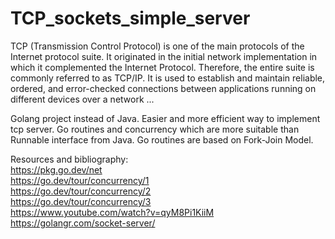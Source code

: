 # TCP_sockets_simple_server

TCP (Transmission Control Protocol) is one of the main protocols of the Internet protocol suite. 
It originated in the initial network implementation in which it complemented the Internet Protocol. 
Therefore, the entire suite is commonly referred to as TCP/IP.
It is used to establish and maintain reliable, ordered, and error-checked connections between applications running on different devices over a network
...


Golang project instead of Java. 
Easier and more efficient way to implement tcp server. 
Go routines and concurrency which are more suitable than Runnable interface from Java.
Go routines are based on Fork-Join Model.


Resources and bibliography:  
https://pkg.go.dev/net  
https://go.dev/tour/concurrency/1  
https://go.dev/tour/concurrency/2  
https://go.dev/tour/concurrency/3  
https://www.youtube.com/watch?v=qyM8Pi1KiiM
https://golangr.com/socket-server/